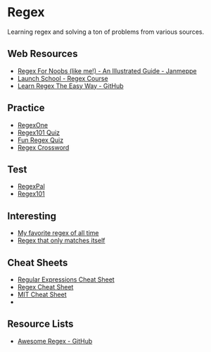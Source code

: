 # Regex
Learning regex and solving a ton of problems from various sources.

## Web Resources
- [Regex For Noobs (like me!) - An Illustrated Guide - Janmeppe](https://www.janmeppe.com/blog/regex-for-noobs/)
- [Launch School - Regex Course](https://launchschool.com/books/regex/read/introduction)
- [Learn Regex The Easy Way - GitHub](https://github.com/ziishaned/learn-regex/blob/master/README.md)

## Practice
- [RegexOne](https://regexone.com/)
- [Regex101 Quiz](https://regex101.com/quiz)
- [Fun Regex Quiz](https://www.shortcutfoo.com/app/dojos/regex)
- [Regex Crossword](https://regexcrossword.com/)

## Test
- [RegexPal](https://www.regexpal.com/)
- [Regex101](https://regex101.com/)

## Interesting
- [My favorite regex of all time](https://catonmat.net/my-favorite-regex)
- [Regex that only matches itself](https://codegolf.stackexchange.com/questions/28821/regex-that-only-matches-itself/31863#31863)

## Cheat Sheets
- [Regular Expressions Cheat Sheet](https://www.cheatography.com/davechild/cheat-sheets/regular-expressions/)
- [Regex Cheat Sheet](http://www.rexegg.com/regex-quickstart.html)
- [MIT Cheat Sheet](http://web.mit.edu/hackl/www/lab/turkshop/slides/regex-cheatsheet.pdf)
-

## Resource Lists
- [Awesome Regex - GitHub](https://github.com/aloisdg/awesome-regex)
